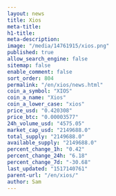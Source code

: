 ```yaml
---
layout: news
title: Xios
meta-title: 
h1-title: 
meta-description: 
image: "/media/14761915/xios.png"
published: true
allow_search_engine: false
sitemap: false
enable_comment: false
sort_order: 804
permalink: "/en/xios/news.html"
coin_a_symbol: "XIOS"
coin_a_name: "Xios"
coin_a_lower_case: "xios"
price_usd: "0.420308"
price_btc: "0.00003577"
24h_volume_usd: "4575.05"
market_cap_usd: "2149688.0"
total_supply: "2149688.0"
available_supply: "2149688.0"
percent_change_1h: "0.42"
percent_change_24h: "6.18"
percent_change_7d: "-30.68"
last_updated: "1517140761"
parent-url: "/en/xios/"
author: Sam
---
```


